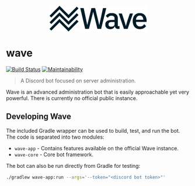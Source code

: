 <p align="center">
    <img src="./assets/wave-logo-text-2000.png" height="70px"/>
</p>

# wave

[![Build Status](https://travis-ci.org/dhsavell/wave.svg?branch=master)](https://travis-ci.org/dhsavell/wave)
[![Maintainability](https://api.codeclimate.com/v1/badges/cef270fec0ece8f7bac8/maintainability)](https://codeclimate.com/github/dhsavell/wave/maintainability)

> A Discord bot focused on server administration.

Wave is an advanced administration bot that is easily approachable yet very
powerful. There is currently no official public instance.

## Developing Wave

The included Gradle wrapper can be used to build, test, and run the bot. The
code is separated into two modules:

- `wave-app` - Contains features available on the official Wave instance.
- `wave-core` - Core bot framework.

The bot can also be run directly from Gradle for testing:

```sh
./gradlew wave-app:run --args='--token="<discord bot token>"'
```
